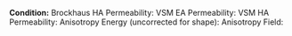 **Condition:**
Brockhaus HA Permeability: 
VSM EA Permeability:
VSM HA Permeability: 
Anisotropy Energy (uncorrected for shape): 
Anisotropy Field: 
